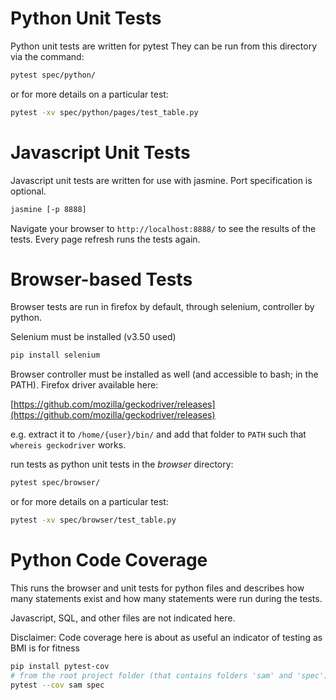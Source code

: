 # Python Unit Tests
Python unit tests are written for pytest
They can be run from this directory via the command:

```bash
pytest spec/python/
```
or for more details on a particular test:
```bash
pytest -xv spec/python/pages/test_table.py
```

# Javascript Unit Tests
Javascript unit tests are written for use with jasmine. Port specification is optional.
```bash
jasmine [-p 8888]
```
Navigate your browser to `http://localhost:8888/` to see the results of the tests. 
Every page refresh runs the tests again.

# Browser-based Tests
Browser tests are run in firefox by default, through selenium, controller by python.

Selenium must be installed (v3.50 used)
```bash
pip install selenium
```

Browser controller must be installed as well (and accessible to bash; in the PATH). Firefox driver available here:

[https://github.com/mozilla/geckodriver/releases](https://github.com/mozilla/geckodriver/releases)

e.g. extract it to `/home/{user}/bin/`
and add that folder to `PATH`
such that `whereis geckodriver` works.

run tests as python unit tests in the _browser_ directory:
```bash
pytest spec/browser/
```
or for more details on a particular test:
```bash
pytest -xv spec/browser/test_table.py
```

# Python Code Coverage
This runs the browser and unit tests for python files 
and describes how many statements exist and how many statements were run during the tests. 

Javascript, SQL, and other files are not indicated here.

Disclaimer: Code coverage here is about as useful an indicator of testing as BMI is for fitness
```bash
pip install pytest-cov
# from the root project folder (that contains folders 'sam' and 'spec'):
pytest --cov sam spec
```
